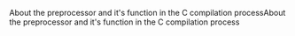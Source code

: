 About the preprocessor and it's function in the C compilation processAbout the preprocessor and it's function in the C compilation process
